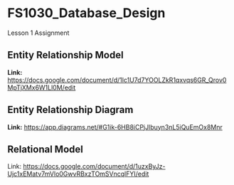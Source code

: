 # FS1030_Database_Design
Lesson 1 Assignment
## Entity Relationship Model

**Link:** https://docs.google.com/document/d/1lc1U7d7YOOLZkR1qxvqs6GR_Qrov0MpTjXMx6W1Ll0M/edit

## Entity Relationship Diagram

**Link:** https://app.diagrams.net/#G1ik-6HB8iCPjJlbuyn3nL5iQuEmOx8Mnr

## Relational Model

Link: https://docs.google.com/document/d/1uzxByJz-Ujc1xEMatv7mVlo0GwvRBxzTOmSVncqlFYI/edit
